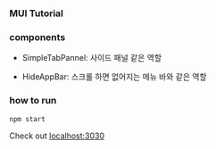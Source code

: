 ### MUI Tutorial

### components
* SimpleTabPannel: 사이드 패널 같은 역할

* HideAppBar: 스크롤 하면 없어지는 메뉴 바와 같은 역할

### how to run

    npm start

Check out [localhost:3030](http://localhost:3000/)